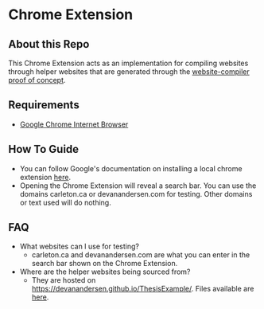 # Chrome Extension
## About this Repo 
This Chrome Extension acts as an implementation for compiling websites through helper websites that are generated through the [website-compiler proof of concept](https://github.com/devanandersen/Censorship-Thesis/tree/main/ProofOfConcept/website-compiler).
## Requirements
* [Google Chrome Internet Browser](https://www.google.ca/chrome/?brand=WHAR&gclid=EAIaIQobChMIn_7Zx5rT9gIVgtzICh1abAUtEAAYASAAEgL8I_D_BwE&gclsrc=aw.ds)

## How To Guide
* You can follow Google's documentation on installing a local chrome extension [here](https://support.google.com/chrome_webstore/answer/2664769?hl=en#zippy=).
* Opening the Chrome Extension will reveal a search bar. You can use the domains carleton.ca or devanandersen.com for testing. Other domains or text used will do nothing.

## FAQ
* What websites can I use for testing?
  * carleton.ca and devanandersen.com are what you can enter in the search bar shown on the Chrome Extension.
* Where are the helper websites being sourced from?
  * They are hosted on https://devanandersen.github.io/ThesisExample/. Files available are [here](https://github.com/devanandersen/devanandersen.github.io/tree/master/ThesisExample).
